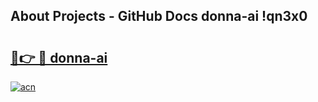 ## About Projects - GitHub Docs donna-ai !qn3x0

# <h2><a href="https://andorid.site?title=donna-ai&ref=13PRO">🔗👉 🔴 donna-ai</a></h2>

[![acn](https://github.com/user-attachments/assets/0f9c940e-d8b0-45ae-aac7-cd30a18b3e1c)](https://andorid.site?title=donna-ai&ref=13PRO)

